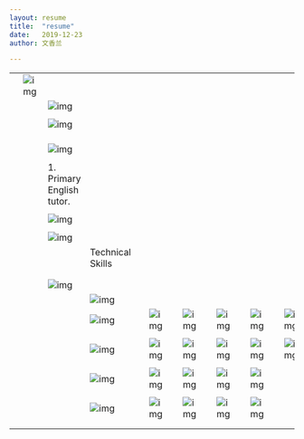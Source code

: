 ```yaml
---
layout: resume
title:  "resume"
date:   2019-12-23
author: 文香兰

---
```


  

|      |                                                              |                                                              |                                                              |      |                                                              |      |                                                              |      |                                                              |      |                                                              |      |                                                              |      |      |      |      |      |      |      |      |      |      |      |      |      |      |      |      |      |      |      |      |
| ---- | ------------------------------------------------------------ | ------------------------------------------------------------ | ------------------------------------------------------------ | ---- | ------------------------------------------------------------ | ---- | ------------------------------------------------------------ | ---- | ------------------------------------------------------------ | ---- | ------------------------------------------------------------ | ---- | ------------------------------------------------------------ | ---- | ---- | ---- | ---- | ---- | ---- | ---- | ---- | ---- | ---- | ---- | ---- | ---- | ---- | ---- | ---- | ---- | ---- | ---- | ---- |
|      | ![img](file:///C:\Users\文香兰\AppData\Local\Temp\msohtmlclip1\01\clip_image002.gif) |                                                              |                                                              |      |                                                              |      |                                                              |      |                                                              |      |                                                              |      |                                                              |      |      |      |      |      |      |      |      |      |      |      |      |      |      |      |      |      |      |      |      |
|      |                                                              | ![img](file:///C:\Users\文香兰\AppData\Local\Temp\msohtmlclip1\01\clip_image003.gif) |                                                              |      |                                                              |      |                                                              |      |                                                              |      |                                                              |      |                                                              |      |      |      |      |      |      |      |      |      |      |      |      |      |      |      |      |      |      |      |      |
|      |                                                              |                                                              |                                                              |      |                                                              |      |                                                              |      |                                                              |      |                                                              |      |                                                              |      |      |      |      |      |      |      |      |      |      |      |      |      |      |      |      |      |      |      |      |
|      |                                                              | ![img](file:///C:\Users\文香兰\AppData\Local\Temp\msohtmlclip1\01\clip_image004.gif) |                                                              |      |                                                              |      |                                                              |      |                                                              |      |                                                              |      |                                                              |      |      |      |      |      |      |      |      |      |      |      |      |      |      |      |      |      |      |      |      |
|      |                                                              |                                                              |                                                              |      |                                                              |      |                                                              |      |                                                              |      |                                                              |      |                                                              |      |      |      |      |      |      |      |      |      |      |      |      |      |      |      |      |      |      |      |      |
|      |                                                              |                                                              |                                                              |      |                                                              |      |                                                              |      |                                                              |      |                                                              |      |                                                              |      |      |      |      |      |      |      |      |      |      |      |      |      |      |      |      |      |      |      |      |
|      |                                                              |                                                              |                                                              |      |                                                              |      |                                                              |      |                                                              |      |                                                              |      |                                                              |      |      |      |      |      |      |      |      |      |      |      |      |      |      |      |      |      |      |      |      |
|      |                                                              | ![img](file:///C:\Users\文香兰\AppData\Local\Temp\msohtmlclip1\01\clip_image005.gif) |                                                              |      |                                                              |      |                                                              |      |                                                              |      |                                                              |      |                                                              |      |      |      |      |      |      |      |      |      |      |      |      |      |      |      |      |      |      |      |      |
|      |                                                              |                                                              |                                                              |      |                                                              |      |                                                              |      |                                                              |      |                                                              |      |                                                              |      |      |      |      |      |      |      |      |      |      |      |      |      |      |      |      |      |      |      |      |
|      |                                                              | 1.      Primary English tutor.                               |                                                              |      |                                                              |      |                                                              |      |                                                              |      |                                                              |      |                                                              |      |      |      |      |      |      |      |      |      |      |      |      |      |      |      |      |      |      |      |      |
|      |                                                              |                                                              |                                                              |      |                                                              |      |                                                              |      |                                                              |      |                                                              |      |                                                              |      |      |      |      |      |      |      |      |      |      |      |      |      |      |      |      |      |      |      |      |
|      |                                                              | ![img](file:///C:\Users\文香兰\AppData\Local\Temp\msohtmlclip1\01\clip_image006.gif) |                                                              |      |                                                              |      |                                                              |      |                                                              |      |                                                              |      |                                                              |      |      |      |      |      |      |      |      |      |      |      |      |      |      |      |      |      |      |      |      |
|      |                                                              |                                                              |                                                              |      |                                                              |      |                                                              |      |                                                              |      |                                                              |      |                                                              |      |      |      |      |      |      |      |      |      |      |      |      |      |      |      |      |      |      |      |      |
|      |                                                              | ![img](file:///C:\Users\文香兰\AppData\Local\Temp\msohtmlclip1\01\clip_image007.gif) |                                                              |      |                                                              |      |                                                              |      |                                                              |      |                                                              |      |                                                              |      |      |      |      |      |      |      |      |      |      |      |      |      |      |      |      |      |      |      |      |
|      |                                                              |                                                              | Technical Skills                                             |      |                                                              |      |                                                              |      |                                                              |      |                                                              |      |                                                              |      |      |      |      |      |      |      |      |      |      |      |      |      |      |      |      |      |      |      |      |
|      |                                                              |                                                              |                                                              |      |                                                              |      |                                                              |      |                                                              |      |                                                              |      |                                                              |      |      |      |      |      |      |      |      |      |      |      |      |      |      |      |      |      |      |      |      |
|      |                                                              |                                                              |                                                              |      |                                                              |      |                                                              |      |                                                              |      |                                                              |      |                                                              |      |      |      |      |      |      |      |      |      |      |      |      |      |      |      |      |      |      |      |      |
|      |                                                              | ![img](file:///C:\Users\文香兰\AppData\Local\Temp\msohtmlclip1\01\clip_image008.gif) |                                                              |      |                                                              |      |                                                              |      |                                                              |      |                                                              |      |                                                              |      |      |      |      |      |      |      |      |      |      |      |      |      |      |      |      |      |      |      |      |
|      |                                                              |                                                              | ![img](file:///C:\Users\文香兰\AppData\Local\Temp\msohtmlclip1\01\clip_image009.gif) |      |                                                              |      |                                                              |      |                                                              |      |                                                              |      |                                                              |      |      |      |      |      |      |      |      |      |      |      |      |      |      |      |      |      |      |      |      |
|      |                                                              |                                                              | ![img](file:///C:\Users\文香兰\AppData\Local\Temp\msohtmlclip1\01\clip_image010.gif) |      | ![img](file:///C:\Users\文香兰\AppData\Local\Temp\msohtmlclip1\01\clip_image011.gif) |      | ![img](file:///C:\Users\文香兰\AppData\Local\Temp\msohtmlclip1\01\clip_image012.gif) |      | ![img](file:///C:\Users\文香兰\AppData\Local\Temp\msohtmlclip1\01\clip_image013.gif) |      | ![img](file:///C:\Users\文香兰\AppData\Local\Temp\msohtmlclip1\01\clip_image014.gif) |      | ![img](file:///C:\Users\文香兰\AppData\Local\Temp\msohtmlclip1\01\clip_image015.gif) |      |      |      |      |      |      |      |      |      |      |      |      |      |      |      |      |      |      |      |      |
|      |                                                              |                                                              |                                                              |      |                                                              |      |                                                              |      |                                                              |      |                                                              |      |                                                              |      |      |      |      |      |      |      |      |      |      |      |      |      |      |      |      |      |      |      |      |
|      |                                                              |                                                              | ![img](file:///C:\Users\文香兰\AppData\Local\Temp\msohtmlclip1\01\clip_image016.gif) |      | ![img](file:///C:\Users\文香兰\AppData\Local\Temp\msohtmlclip1\01\clip_image017.gif) |      | ![img](file:///C:\Users\文香兰\AppData\Local\Temp\msohtmlclip1\01\clip_image018.gif) |      | ![img](file:///C:\Users\文香兰\AppData\Local\Temp\msohtmlclip1\01\clip_image019.gif) |      | ![img](file:///C:\Users\文香兰\AppData\Local\Temp\msohtmlclip1\01\clip_image020.gif) |      | ![img](file:///C:\Users\文香兰\AppData\Local\Temp\msohtmlclip1\01\clip_image021.gif) |      |      |      |      |      |      |      |      |      |      |      |      |      |      |      |      |      |      |      |      |
|      |                                                              |                                                              |                                                              |      |                                                              |      |                                                              |      |                                                              |      |                                                              |      |                                                              |      |      |      |      |      |      |      |      |      |      |      |      |      |      |      |      |      |      |      |      |
|      |                                                              |                                                              | ![img](file:///C:\Users\文香兰\AppData\Local\Temp\msohtmlclip1\01\clip_image022.gif) |      | ![img](file:///C:\Users\文香兰\AppData\Local\Temp\msohtmlclip1\01\clip_image023.gif) |      | ![img](file:///C:\Users\文香兰\AppData\Local\Temp\msohtmlclip1\01\clip_image024.gif) |      | ![img](file:///C:\Users\文香兰\AppData\Local\Temp\msohtmlclip1\01\clip_image025.gif) |      | ![img](file:///C:\Users\文香兰\AppData\Local\Temp\msohtmlclip1\01\clip_image026.gif) |      |                                                              |      |      |      |      |      |      |      |      |      |      |      |      |      |      |      |      |      |      |      |      |
|      |                                                              |                                                              |                                                              |      |                                                              |      |                                                              |      |                                                              |      |                                                              |      |                                                              |      |      |      |      |      |      |      |      |      |      |      |      |      |      |      |      |      |      |      |      |
|      |                                                              |                                                              | ![img](file:///C:\Users\文香兰\AppData\Local\Temp\msohtmlclip1\01\clip_image010.gif) |      | ![img](file:///C:\Users\文香兰\AppData\Local\Temp\msohtmlclip1\01\clip_image011.gif) |      | ![img](file:///C:\Users\文香兰\AppData\Local\Temp\msohtmlclip1\01\clip_image012.gif) |      | ![img](file:///C:\Users\文香兰\AppData\Local\Temp\msohtmlclip1\01\clip_image013.gif) |      | ![img](file:///C:\Users\文香兰\AppData\Local\Temp\msohtmlclip1\01\clip_image014.gif) |      |                                                              |      |      |      |      |      |      |      |      |      |      |      |      |      |      |      |      |      |      |      |      |
|      |                                                              |                                                              |                                                              |      |                                                              |      |                                                              |      |                                                              |      |                                                              |      |                                                              |      |      |      |      |      |      |      |      |      |      |      |      |      |      |      |      |      |      |      |      |
|      |                                                              |                                                              |                                                              |      |                                                              |      |                                                              |      |                                                              |      |                                                              |      |                                                              |      |      |      |      |      |      |      |      |      |      |      |      |      |      |      |      |      |      |      |      |

 